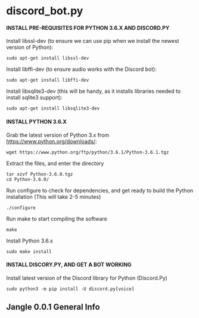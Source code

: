 discord_bot.py
==========
#### INSTALL PRE-REQUISITES FOR PYTHON 3.6.X AND DISCORD.PY
Install libssl-dev (to ensure we can use pip when we install the newest version of Python):
```
sudo apt-get install libssl-dev
```

Install libffi-dev (to ensure audio works with the Discord bot):
```
sudo apt-get install libffi-dev
```
Install libsqlite3-dev (this will be handy, as it installs libraries needed to install sqlite3 support):
```
sudo apt-get install libsqlite3-dev
```

#### INSTALL PYTHON 3.6.X
Grab the latest version of Python 3.x from https://www.python.org/downloads/:
```
wget https://www.python.org/ftp/python/3.6.1/Python-3.6.1.tgz
```
Extract the files, and enter the directory
```
tar xzvf Python-3.6.0.tgz
cd Python-3.6.0/
```
Run configure to check for dependencies, and get ready to build the Python installation (This will take 2-5 minutes)
```
./configure
```
Run make to start compiling the software
```
make
```
Install Python 3.6.x
```
sudo make install
```

#### INSTALL DISCORY.PY, AND GET A BOT WORKING
Install latest version of the Discord library for Python (Discord.Py)
```
sudo python3 -m pip install -U discord.py[voice]
```

Jangle 0.0.1 General Info
------------------

